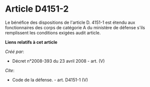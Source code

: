 # Article D4151-2

Le bénéfice des dispositions de l'article D. 4151-1 est étendu aux fonctionnaires des corps de catégorie A du ministère de
défense s'ils remplissent les conditions exigées audit article.

**Liens relatifs à cet article**

_Créé par_:

  - Décret n°2008-393 du 23 avril 2008 - art. (V)

_Cite_:

  - Code de la défense. - art. D4151-1 (V)
